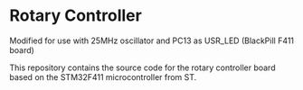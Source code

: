 # Rotary Controller

Modified for use with 25MHz oscillator and PC13 as USR_LED (BlackPill F411 board)


This repository contains the source code for the rotary controller board based
on the STM32F411 microcontroller from ST.

